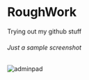 # RoughWork
Trying out my github stuff

###### Just a sample screenshot
![adminpad](https://github.com/FreshBaba/RoughWork/assets/142430578/4be98755-4ef8-4e84-8653-45283d5b1264)
